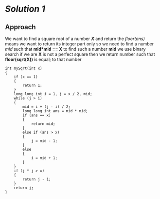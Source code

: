 # *Solution 1*

## Approach
We want to find a square root of a number ***X*** 
and return the *floor(ans)* means we want to return its integer part only 
so we need to find a number *mid* such that     **mid\*mid == X**
to find such a number **mid** we use binary search 
if we are **X** is not a perfect square then we return number such that **floor(sqrt(X))** is equal; to that number 
```
int mySqrt(int x)
{
    if (x == 1)
    {
        return 1;
    }
    long long int i = 1, j = x / 2, mid;
    while (j > i)
    {
        mid = i + (j - i) / 2;
        long long int ans = mid * mid;
        if (ans == x)
        {
            return mid;
        }
        else if (ans > x)
        {
            j = mid - 1;
        }
        else
        {
            i = mid + 1;
        }
    }
    if (j * j > x)
    {
        return j - 1;
    }
    return j;
}
```
